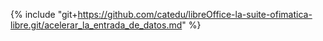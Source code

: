 {% include "git+https://github.com/catedu/libreOffice-la-suite-ofimatica-libre.git/acelerar_la_entrada_de_datos.md" %}